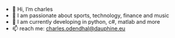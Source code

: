 - 👋 Hi, I’m charles
- 👀 I am passionate about sports, technology, finance and music
- 🌱 I am currently developing in python, c#, matlab and more
- 📫 reach me: charles.odendhal@dauphine.eu

<!---
coasensi/coasensi is a ✨ special ✨ repository because its `README.md` (this file) appears on your GitHub profile.
You can click the Preview link to take a look at your changes.
--->

